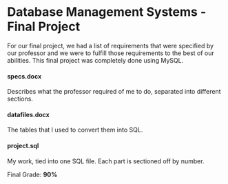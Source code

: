 # Database Management Systems - Final Project

For our final project, we had a list of requirements that were specified by our professor and we were to fulfill those requirements to the best of our abilities. This final project was completely done using MySQL. 

#### specs.docx
Describes what the professor required of me to do, separated into different sections.

#### datafiles.docx
The tables that I used to convert them into SQL.

#### project.sql
My work, tied into one SQL file. Each part is sectioned off by number.

Final Grade: **90%**
